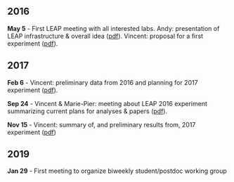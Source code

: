 ## 2016 ##

**May 5** - First LEAP meeting with all interested labs. Andy: presentation of LEAP infrastructure & overall idea ([pdf](https://leap-sci.github.io/pdfs/first_leap_meeting_Andy.pdf)). Vincent: proposal for a first experiment ([pdf](https://leap-sci.github.io/pdfs/first_leap_meeting_Vincent.pdf)).

## 2017 ##

**Feb 6** - Vincent: preliminary data from 2016 and planning for 2017 experiment ([pdf](https://leap-sci.github.io/pdfs/2017_planning.pdf)).

**Sep 24** - Vincent & Marie-Pier: meeting about LEAP 2016 experiment summarizing current plans for analyses & papers ([pdf](https://leap-sci.github.io/pdfs/2016_summary.pdf)).

**Nov 15** - Vincent: summary of, and preliminary results from, 2017 experiment ([pdf](https://leap-sci.github.io/pdfs/2017_summary.pdf))

## 2019 ##

**Jan 29** - First meeting to organize biweekly student/postdoc working group
